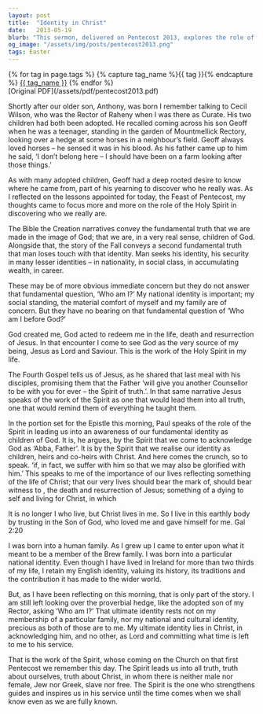 ```yaml
---
layout: post
title:  "Identity in Christ"
date:   2013-05-19
blurb: "This sermon, delivered on Pentecost 2013, explores the role of the Holy Spirit in helping us discover our true identity as children of God. It emphasizes that our ultimate identity lies not in our social status, nationality, or wealth, but in Christ. The sermon encourages us to reflect Christ in our lives, bearing witness to His death and resurrection."
og_image: "/assets/img/posts/pentecost2013.png"
tags: Easter
---    
```

<div class="tag-pills">
  {% for tag in page.tags %}
    {% capture tag_name %}{{ tag }}{% endcapture %}
    <a href="{{ site.baseurl }}/tag/{{ tag_name }}" class="tag-pill">{{ tag_name }}</a>
  {% endfor %}
</div>
[Original PDF](/assets/pdf/pentecost2013.pdf)

Shortly after our older son, Anthony, was born I remember talking to Cecil Wilson, who was the Rector of Raheny when I was there as Curate. His two children had both been adopted. He recalled coming across his son Geoff when he was a teenager, standing in the garden of Mountmellick Rectory, looking over a hedge at some horses in a neighbour’s field. Geoff always loved horses – he sensed it was in his blood. As his father came up to him he said, ‘I don’t belong here – I should have been on a farm looking after those things.’

As with many adopted children, Geoff had a deep rooted desire to know where he came from, part of his yearning to discover who he really was. As I reflected on the lessons appointed for today, the Feast of Pentecost, my thoughts came to focus more and more on the role of the Holy Spirit in discovering who we really are.

The Bible the Creation narratives convey the fundamental truth that we are made in the image of God; that we are, in a very real sense, children of God. Alongside that, the story of the Fall conveys a second fundamental truth that man loses touch with that identity. Man seeks his identity, his security in many lesser identities – in nationality, in social class, in accumulating wealth, in career.

These may be of more obvious immediate concern but they do not answer that fundamental question, ‘Who am I?’ My national identity is important; my social standing, the material comfort of myself and my family are of concern. But they have no bearing on that fundamental question of ‘Who am I before God?’

God created me, God acted to redeem me in the life, death and resurrection of Jesus. In that encounter I come to see God as the very source of my being, Jesus as Lord and Saviour. This is the work of the Holy Spirit in my life.

The Fourth Gospel tells us of Jesus, as he shared that last meal with his disciples, promising them that the Father ‘will give you another Counsellor to be with you for ever – the Spirit of truth.’. In that same narrative Jesus speaks of the work of the Spirit as one that would lead them into all truth, one that would remind them of everything he taught them.

In the portion set for the Epistle this morning, Paul speaks of the role of the Spirit in leading us into an awareness of our fundamental identity as children of God. It is, he argues, by the Spirit that we come to acknowledge God as ‘Abba, Father’. It is by the Spirit that we realise our identity as children, heirs and co-heirs with Christ. And here comes the crunch, so to speak. ‘if, in fact, we suffer with him so that we may also be glorified with him.’ This speaks to me of the importance of our lives reflecting something of the life of Christ; that our very lives should bear the mark of, should bear witness to , the death and resurrection of Jesus; something of a dying to self and living for Christ, in which

It is no longer I who live, but Christ lives in me. So I live in this earthly body by trusting in the Son of God, who loved me and gave himself for me. Gal 2:20

I was born into a human family. As I grew up I came to enter upon what it meant to be a member of the Brew family. I was born into a particular national identity. Even though I have lived in Ireland for more than two thirds of my life, I retain my English identity, valuing its history, its traditions and the contribution it has made to the wider world.

But, as I have been reflecting on this morning, that is only part of the story. I am still left looking over the proverbial hedge, like the adopted son of my Rector, asking ‘Who am I?’ That ultimate identity rests not on my membership of a particular family, nor my national and cultural identity, precious as both of those are to me. My ultimate identity lies in Christ, in acknowledging him, and no other, as Lord and committing what time is left to me to his service.

That is the work of the Spirit, whose coming on the Church on that first Pentecost we remember this day. The Spirit leads us into all truth, truth about ourselves, truth about Christ, in whom there is neither male nor female, Jew nor Greek, slave nor free. The Spirit is the one who strengthens guides and inspires us in his service until the time comes when we shall know even as we are fully known.
